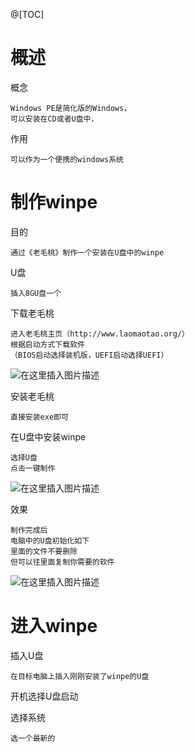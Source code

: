 @[TOC]

# 概述

概念

	Windows PE是简化版的Windows，
	可以安装在CD或者U盘中，

作用

	可以作为一个便携的windows系统

# 制作winpe

目的

	通过《老毛桃》制作一个安装在U盘中的winpe

U盘

	插入8GU盘一个

下载老毛桃

	进入老毛桃主页（http://www.laomaotao.org/）
	根据启动方式下载软件
	（BIOS启动选择装机版，UEFI启动选择UEFI）

![在这里插入图片描述](https://img-blog.csdnimg.cn/20181109151215696.png?x-oss-process=image/watermark,type_ZmFuZ3poZW5naGVpdGk,shadow_10,text_aHR0cHM6Ly9ibG9nLmNzZG4ubmV0L3JvZF9qb2hu,size_16,color_FFFFFF,t_70)

安装老毛桃

	直接安装exe即可

在U盘中安装winpe

	选择U盘
	点击一键制作
![在这里插入图片描述](https://img-blog.csdnimg.cn/20181109151438629.png?x-oss-process=image/watermark,type_ZmFuZ3poZW5naGVpdGk,shadow_10,text_aHR0cHM6Ly9ibG9nLmNzZG4ubmV0L3JvZF9qb2hu,size_16,color_FFFFFF,t_70)

效果

	制作完成后
	电脑中的U盘初始化如下
	里面的文件不要删除
	但可以往里面复制你需要的软件

![在这里插入图片描述](https://img-blog.csdnimg.cn/20181109152121700.png?x-oss-process=image/watermark,type_ZmFuZ3poZW5naGVpdGk,shadow_10,text_aHR0cHM6Ly9ibG9nLmNzZG4ubmV0L3JvZF9qb2hu,size_16,color_FFFFFF,t_70)	

# 进入winpe

插入U盘

	在目标电脑上插入刚刚安装了winpe的U盘

开机选择U盘启动

选择系统

	选一个最新的


